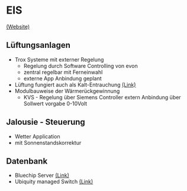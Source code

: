 # EIS

[(Website)](https://graftlab.com/projects/eiswerk)

## Lüftungsanlagen

-   Trox Systeme mit externer Regelung 
    - Regelung durch Software Controlling von evon
    -   zentral regelbar mit Ferneinwahl
    -   externe App Anbindung geplant
-   Lüftung fungiert auch als Kalt-Entrauchung [(Link)](https://cdn.trox.de/4881f979fca8d31b/401a20e66b13/02fachartikel_sind_entrauchung_und_entlueftung_ueberhaupt_kombinierbar.pdf)
-   Modulbauweise der Wärmerückgewinnung
    -   KVS - Regelung über Siemens Controller extern Anbindung über Sollwert vorgabe 0-10Volt

## Jalousie - Steuerung

-   Wetter Application 
-   mit Sonnenstandskorrektur

## Datenbank

-   Bluechip Server [(Link)](https://www.bluechip.de/konfigurator/20702/bluechip-serverline-r41307s)
-   Ubiquity managed Switch [(Link)](https://techspecs.ui.com/unifi/switching/usw-16-poe?s=eu)